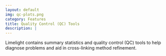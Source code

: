 ```yaml
---
layout: default
img: qc-plots.png
category: Features
title: Quality Control (QC) Tools
description: |
---
```

 Limelight contains summary statistics and quality control (QC) tools to help diagnose problems and aid in cross-linking method refinement.
 